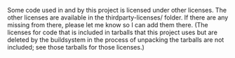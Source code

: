 Some code used in and by this project is licensed under other licenses. The other licenses are available in the thirdparty-licenses/ folder. If there are any missing from there, please let me know so I can add them there. (The licenses for code that is included in tarballs that this project uses but are deleted by the buildsystem in the process of unpacking the tarballs are not included; see those tarballs for those licenses.)
